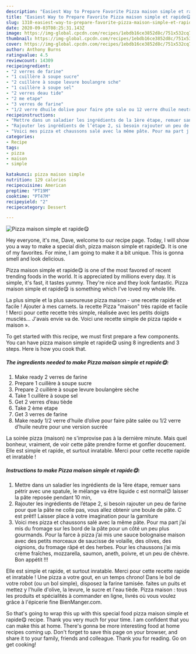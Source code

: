 ```yaml
---
description: "Easiest Way to Prepare Favorite Pizza maison simple et rapide😋"
title: "Easiest Way to Prepare Favorite Pizza maison simple et rapide😋"
slug: 1310-easiest-way-to-prepare-favorite-pizza-maison-simple-et-rapide
date: 2020-09-03T08:25:31.143Z
image: https://img-global.cpcdn.com/recipes/1ebdb16ce3852d8c/751x532cq70/pizza-maison-simple-et-rapide😋-photo-principale-de-la-recette.jpg
thumbnail: https://img-global.cpcdn.com/recipes/1ebdb16ce3852d8c/751x532cq70/pizza-maison-simple-et-rapide😋-photo-principale-de-la-recette.jpg
cover: https://img-global.cpcdn.com/recipes/1ebdb16ce3852d8c/751x532cq70/pizza-maison-simple-et-rapide😋-photo-principale-de-la-recette.jpg
author: Anthony Burns
ratingvalue: 4.5
reviewcount: 14309
recipeingredient:
- "2 verres de farine"
- "1 cuillère à soupe sucre"
- "2 cuillère à soupe levure boulangre sche"
- "1 cuillère à soupe sel"
- "2 verres deau tide"
- "2 me etape"
- "3 verres de farine"
- "1/2 verre dhuile dolive pour faire pte sale ou 12 verre dhuile neutre pour une version sucre"
recipeinstructions:
- "Mettre dans un saladier les ingrédients de la 1ère étape, remuer sans pétrir avec une spatule, le mélange va être liquide c est normal😉 laisser la pâte reposée pendant 10 min,"
- "Rajouter les ingrédients de l’étape 2, si besoin rajouter un peu de farine pour que la pâte ne colle pas, vous allez obtenir une boule de pâte. C est prêt!! Laisser place à votre imagination pour la garniture"
- "Voici mes pizza et chaussons salé avec la même pâte. Pour ma part j’ai mis du fromage sur les bord de la pâte pour un côté un peu plus gourmands. Pour la farce à pizza j’ai mis une sauce bolognaise maison avec des petits morceaux de saucisse de volaille, des olives, des oignions, du fromage râpé et des herbes. Pour les chaussons j’ai mis crème fraîches, mozzarella, saumon, aneth, poivre, et un peu de chèvre. Bon appétit !!!"
categories:
- Recipe
tags:
- pizza
- maison
- simple

katakunci: pizza maison simple 
nutrition: 129 calories
recipecuisine: American
preptime: "PT19M"
cooktime: "PT47M"
recipeyield: "2"
recipecategory: Dessert

---
```



![Pizza maison simple et rapide😋](https://img-global.cpcdn.com/recipes/1ebdb16ce3852d8c/751x532cq70/pizza-maison-simple-et-rapide😋-photo-principale-de-la-recette.jpg)

Hey everyone, it's me, Dave, welcome to our recipe page. Today, I will show you a way to make a special dish, pizza maison simple et rapide😋. It is one of my favorites. For mine, I am going to make it a bit unique. This is gonna smell and look delicious.

Pizza maison simple et rapide😋 is one of the most favored of recent trending foods in the world. It is appreciated by millions every day. It is simple, it's fast, it tastes yummy. They're nice and they look fantastic. Pizza maison simple et rapide😋 is something which I've loved my whole life.

La plus simple et la plus savoureuse pizza maison - une recette rapide et facile ! Ajouter à mes carnets. la recette Pizza &#34;maison&#34; très rapide et facile ! Merci pour cette recette très simple, réalisée avec les petits doigts musclés… J&#39;avais envie va de. Voici une recette simple de pizza rapide « maison ».


To get started with this recipe, we must first prepare a few components. You can have pizza maison simple et rapide😋 using 8 ingredients and 3 steps. Here is how you cook that.

<!--inarticleads1-->

##### The ingredients needed to make Pizza maison simple et rapide😋:

1. Make ready 2 verres de farine
1. Prepare 1 cuillère à soupe sucre
1. Prepare 2 cuillère à soupe levure boulangère sèche
1. Take 1 cuillère à soupe sel
1. Get 2 verres d’eau tiède
1. Take 2 ème etape
1. Get 3 verres de farine
1. Make ready 1/2 verre d’huile d’olive pour faire pâte salée ou 1/2 verre d’huile neutre pour une version sucrée


La soirée pizza (maison) ne s&#39;improvise pas à la dernière minute. Mais quel bonheur, vraiment, de voir cette pâte prendre forme et gonfler doucement. Elle est simple et rapide, et surtout inratable. Merci pour cette recette rapide et inratable ! 

<!--inarticleads2-->

##### Instructions to make Pizza maison simple et rapide😋:

1. Mettre dans un saladier les ingrédients de la 1ère étape, remuer sans pétrir avec une spatule, le mélange va être liquide c est normal😉 laisser la pâte reposée pendant 10 min,
1. Rajouter les ingrédients de l’étape 2, si besoin rajouter un peu de farine pour que la pâte ne colle pas, vous allez obtenir une boule de pâte. C est prêt!! Laisser place à votre imagination pour la garniture
1. Voici mes pizza et chaussons salé avec la même pâte. Pour ma part j’ai mis du fromage sur les bord de la pâte pour un côté un peu plus gourmands. Pour la farce à pizza j’ai mis une sauce bolognaise maison avec des petits morceaux de saucisse de volaille, des olives, des oignions, du fromage râpé et des herbes. Pour les chaussons j’ai mis crème fraîches, mozzarella, saumon, aneth, poivre, et un peu de chèvre. Bon appétit !!!


Elle est simple et rapide, et surtout inratable. Merci pour cette recette rapide et inratable ! Une pizza a votre gout, en un temps chrono! Dans le bol de votre robot (ou un bol simple), disposez la farine tamisée. faites un puits et mettez y l&#39;huile d&#39;olive, la levure, le sucre et l&#39;eau tiède. Pizza maison : tous les produits et spécialités à commander en ligne, livrés où vous voulez grâce à l&#39;épicerie fine BienManger.com. 

So that's going to wrap this up with this special food pizza maison simple et rapide😋 recipe. Thank you very much for your time. I am confident that you can make this at home. There's gonna be more interesting food at home recipes coming up. Don't forget to save this page on your browser, and share it to your family, friends and colleague. Thank you for reading. Go on get cooking!
